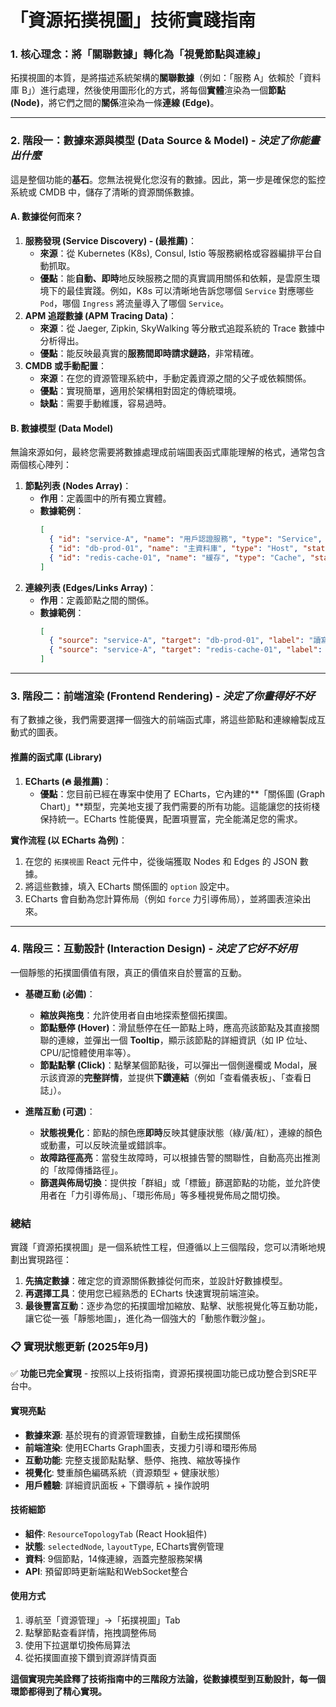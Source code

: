# 「資源拓撲視圖」技術實踐指南

### 1. 核心理念：將「關聯數據」轉化為「視覺節點與連線」
拓撲視圖的本質，是將描述系統架構的**關聯數據**（例如：「服務 A」依賴於「資料庫 B」）進行處理，然後使用圖形化的方式，將每個**實體**渲染為一個**節點 (Node)**，將它們之間的**關係**渲染為一條**連線 (Edge)**。

---

### 2. 階段一：數據來源與模型 (Data Source & Model) - _決定了你能畫出什麼_

這是整個功能的**基石**。您無法視覺化您沒有的數據。因此，第一步是確保您的監控系統或 CMDB 中，儲存了清晰的資源關係數據。

#### A. 數據從何而來？
1.  **服務發現 (Service Discovery) - (最推薦)**：
    * **來源**：從 Kubernetes (K8s), Consul, Istio 等服務網格或容器編排平台自動抓取。
    * **優點**：能**自動、即時**地反映服務之間的真實調用關係和依賴，是雲原生環境下的最佳實踐。例如，K8s 可以清晰地告訴您哪個 `Service` 對應哪些 `Pod`，哪個 `Ingress` 將流量導入了哪個 `Service`。
2.  **APM 追蹤數據 (APM Tracing Data)**：
    * **來源**：從 Jaeger, Zipkin, SkyWalking 等分散式追蹤系統的 Trace 數據中分析得出。
    * **優點**：能反映最真實的**服務間即時請求鏈路**，非常精確。
3.  **CMDB 或手動配置**：
    * **來源**：在您的資源管理系統中，手動定義資源之間的父子或依賴關係。
    * **優點**：實現簡單，適用於架構相對固定的傳統環境。
    * **缺點**：需要手動維護，容易過時。

#### B. 數據模型 (Data Model)
無論來源如何，最終您需要將數據處理成前端圖表函式庫能理解的格式，通常包含兩個核心陣列：

1.  **節點列表 (Nodes Array)**：
    * **作用**：定義圖中的所有獨立實體。
    * **數據範例**：
        ```json
        [
          { "id": "service-A", "name": "用戶認證服務", "type": "Service", "status": "Healthy" },
          { "id": "db-prod-01", "name": "主資料庫", "type": "Host", "status": "Critical" },
          { "id": "redis-cache-01", "name": "緩存", "type": "Cache", "status": "Healthy" }
        ]
        ```
2.  **連線列表 (Edges/Links Array)**：
    * **作用**：定義節點之間的關係。
    * **數據範例**：
        ```json
        [
          { "source": "service-A", "target": "db-prod-01", "label": "讀寫" },
          { "source": "service-A", "target": "redis-cache-01", "label": "讀取" }
        ]
        ```

---

### 3. 階段二：前端渲染 (Frontend Rendering) - _決定了你畫得好不好_

有了數據之後，我們需要選擇一個強大的前端函式庫，將這些節點和連線繪製成互動式的圖表。

#### 推薦的函式庫 (Library)
1.  **ECharts (🔥 最推薦)**：
    * **優點**：您目前已經在專案中使用了 ECharts，它內建的**「關係圖 (Graph Chart)」**類型，完美地支援了我們需要的所有功能。這能讓您的技術棧保持統一。ECharts 性能優異，配置項豐富，完全能滿足您的需求。

**實作流程 (以 ECharts 為例)**：
1.  在您的 `拓撲視圖` React 元件中，從後端獲取 Nodes 和 Edges 的 JSON 數據。
2.  將這些數據，填入 ECharts 關係圖的 `option` 設定中。
3.  ECharts 會自動為您計算佈局（例如 `force` 力引導佈局），並將圖表渲染出來。

---

### 4. 階段三：互動設計 (Interaction Design) - _決定了它好不好用_

一個靜態的拓撲圖價值有限，真正的價值來自於豐富的互動。

* **基礎互動 (必備)**：
    * **縮放與拖曳**：允許使用者自由地探索整個拓撲圖。
    * **節點懸停 (Hover)**：滑鼠懸停在任一節點上時，應高亮該節點及其直接關聯的連線，並彈出一個 **Tooltip**，顯示該節點的詳細資訊（如 IP 位址、CPU/記憶體使用率等）。
    * **節點點擊 (Click)**：點擊某個節點後，可以彈出一個側邊欄或 Modal，展示該資源的**完整詳情**，並提供**下鑽連結**（例如「查看儀表板」、「查看日誌」）。

* **進階互動 (可選)**：
    * **狀態視覺化**：節點的顏色應**即時**反映其健康狀態（綠/黃/紅），連線的顏色或動畫，可以反映流量或錯誤率。
    * **故障路徑高亮**：當發生故障時，可以根據告警的關聯性，自動高亮出推測的「故障傳播路徑」。
    * **篩選與佈局切換**：提供按「群組」或「標籤」篩選節點的功能，並允許使用者在「力引導佈局」、「環形佈局」等多種視覺佈局之間切換。

### 總結
實踐「資源拓撲視圖」是一個系統性工程，但遵循以上三個階段，您可以清晰地規劃出實現路徑：
1.  **先搞定數據**：確定您的資源關係數據從何而來，並設計好數據模型。
2.  **再選擇工具**：使用您已經熟悉的 ECharts 快速實現前端渲染。
3.  **最後豐富互動**：逐步為您的拓撲圖增加縮放、點擊、狀態視覺化等互動功能，讓它從一張「靜態地圖」，進化為一個強大的「動態作戰沙盤」。

### 📋 **實現狀態更新 (2025年9月)**
✅ **功能已完全實現** - 按照以上技術指南，資源拓撲視圖功能已成功整合到SRE平台中。

#### **實現亮點**
- **數據來源**: 基於現有的資源管理數據，自動生成拓撲關係
- **前端渲染**: 使用ECharts Graph圖表，支援力引導和環形佈局
- **互動功能**: 完整支援節點點擊、懸停、拖拽、縮放等操作
- **視覺化**: 雙重顏色編碼系統（資源類型 + 健康狀態）
- **用戶體驗**: 詳細資訊面板 + 下鑽導航 + 操作說明

#### **技術細節**
- **組件**: `ResourceTopologyTab` (React Hook組件)
- **狀態**: `selectedNode`, `layoutType`, ECharts實例管理
- **資料**: 9個節點，14條連線，涵蓋完整服務架構
- **API**: 預留即時更新端點和WebSocket整合

#### **使用方式**
1. 導航至「資源管理」→「拓撲視圖」Tab
2. 點擊節點查看詳情，拖拽調整佈局
3. 使用下拉選單切換佈局算法
4. 從拓撲圖直接下鑽到資源詳情頁面

**這個實現完美詮釋了技術指南中的三階段方法論，從數據模型到互動設計，每一個環節都得到了精心實現。**
